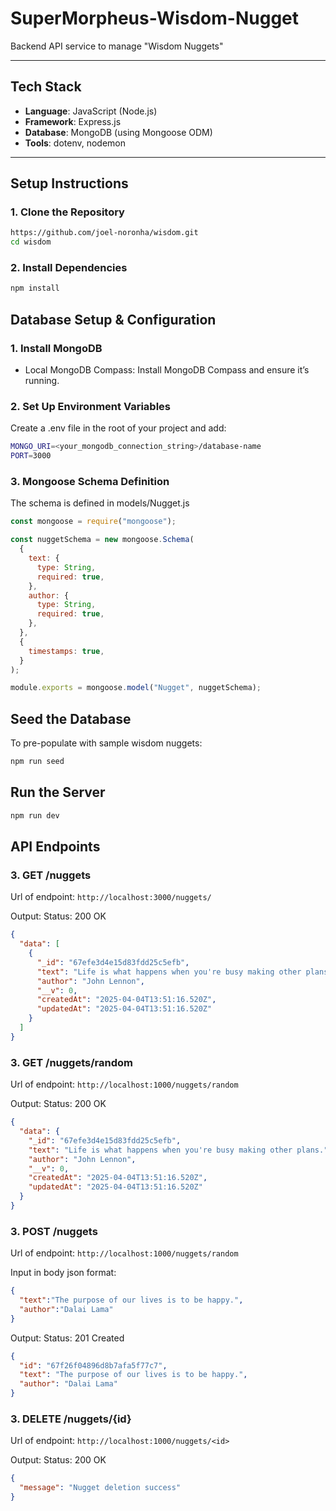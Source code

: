 # SuperMorpheus-Wisdom-Nugget
Backend API service to manage "Wisdom Nuggets"

---

##  Tech Stack
- **Language**: JavaScript (Node.js)
- **Framework**: Express.js
- **Database**: MongoDB (using Mongoose ODM)
- **Tools**: dotenv, nodemon

---

## Setup Instructions

### 1. Clone the Repository

```bash
https://github.com/joel-noronha/wisdom.git
cd wisdom
```
### 2. Install Dependencies

```bash
npm install
```
## Database Setup & Configuration
### 1. Install MongoDB
- Local MongoDB Compass: Install MongoDB Compass and ensure it’s running.

### 2. Set Up Environment Variables
Create a .env file in the root of your project and add:
```bash
MONGO_URI=<your_mongodb_connection_string>/database-name
PORT=3000
```

### 3. Mongoose Schema Definition
The schema is defined in models/Nugget.js
```js
const mongoose = require("mongoose");

const nuggetSchema = new mongoose.Schema(
  {
    text: {
      type: String,
      required: true,
    },
    author: {
      type: String,
      required: true,
    },
  },
  {
    timestamps: true,
  }
);

module.exports = mongoose.model("Nugget", nuggetSchema);

```

## Seed the Database
To pre-populate with sample wisdom nuggets:
```bash
npm run seed
```

## Run the Server
```bash
npm run dev
```


## API Endpoints
### 3. GET /nuggets
Url of endpoint: `http://localhost:3000/nuggets/`

Output:
Status: 200 OK
```json
{
  "data": [
    {
      "_id": "67efe3d4e15d83fdd25c5efb",
      "text": "Life is what happens when you're busy making other plans.",
      "author": "John Lennon",
      "__v": 0,
      "createdAt": "2025-04-04T13:51:16.520Z",
      "updatedAt": "2025-04-04T13:51:16.520Z"
    }
  ]
}
```

### 3. GET /nuggets/random
Url of endpoint: `http://localhost:1000/nuggets/random`

Output:
Status: 200 OK
```json
{
  "data": {
    "_id": "67efe3d4e15d83fdd25c5efb",
    "text": "Life is what happens when you're busy making other plans.",
    "author": "John Lennon",
    "__v": 0,
    "createdAt": "2025-04-04T13:51:16.520Z",
    "updatedAt": "2025-04-04T13:51:16.520Z"
  }
}
```


### 3. POST /nuggets
Url of endpoint: `http://localhost:1000/nuggets/random`

Input in body json format:
```json
{
  "text":"The purpose of our lives is to be happy.",
  "author":"Dalai Lama"
}
```
Output:
Status: 201 Created
```json
{
  "id": "67f26f04896d8b7afa5f77c7",
  "text": "The purpose of our lives is to be happy.",
  "author": "Dalai Lama"
}
```
### 3. DELETE /nuggets/{id}
Url of endpoint: `http://localhost:1000/nuggets/<id>`

Output:
Status: 200 OK
```json
{
  "message": "Nugget deletion success"
}
```

